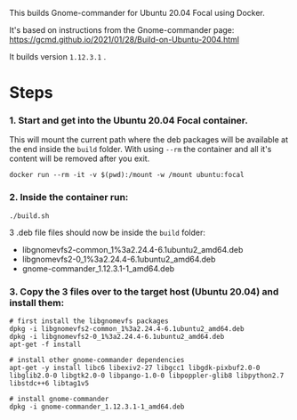 This builds Gnome-commander for Ubuntu 20.04 Focal using Docker.

It's based on instructions from the Gnome-commander page:
https://gcmd.github.io/2021/01/28/Build-on-Ubuntu-2004.html

It builds version `1.12.3.1` .

# Steps

### 1. Start and get into the Ubuntu 20.04 Focal container.
This will mount the current path where the deb packages will be available at the end inside the `build` folder.
With using `--rm` the container and all it's content will be removed after you exit.

```
docker run --rm -it -v $(pwd):/mount -w /mount ubuntu:focal
```

### 2. Inside the container run:

```
./build.sh
```

3 .deb file files should now be inside the `build` folder:
- libgnomevfs2-common_1%3a2.24.4-6.1ubuntu2_amd64.deb
- libgnomevfs2-0_1%3a2.24.4-6.1ubuntu2_amd64.deb
- gnome-commander_1.12.3.1-1_amd64.deb


### 3. Copy the 3 files over to the target host (Ubuntu 20.04) and install them:

```
# first install the libgnomevfs packages
dpkg -i libgnomevfs2-common_1%3a2.24.4-6.1ubuntu2_amd64.deb
dpkg -i libgnomevfs2-0_1%3a2.24.4-6.1ubuntu2_amd64.deb
apt-get -f install

# install other gnome-commander dependencies
apt-get -y install libc6 libexiv2-27 libgcc1 libgdk-pixbuf2.0-0 libglib2.0-0 libgtk2.0-0 libpango-1.0-0 libpoppler-glib8 libpython2.7 libstdc++6 libtag1v5

# install gnome-commander
dpkg -i gnome-commander_1.12.3.1-1_amd64.deb
```
